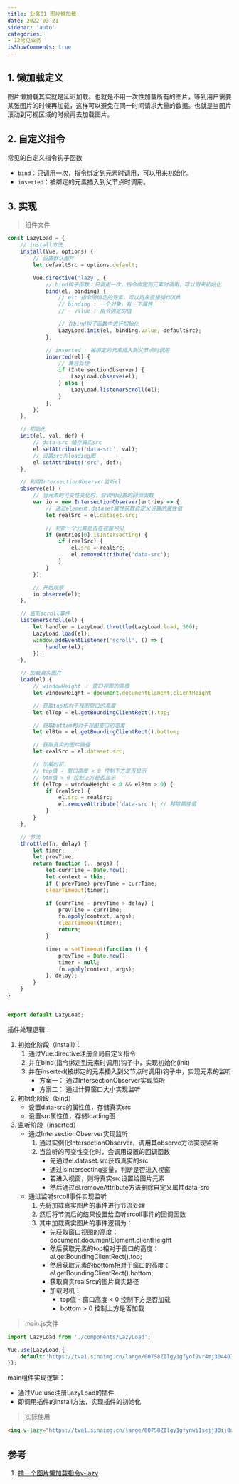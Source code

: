 ```yaml
---
title: 业务01 图片懒加载
date: 2022-03-21
sidebar: 'auto'
categories:
- 12常见业务
isShowComments: true
---
```


## 1. 懒加载定义

​	图片懒加载其实就是延迟加载。也就是不用一次性加载所有的图片，等到用户需要某张图片的时候再加载，这样可以避免在同一时间请求大量的数据。也就是当图片滚动到可视区域的时候再去加载图片。



## 2. 自定义指令

常见的自定义指令钩子函数

- `bind`：只调用一次，指令绑定到元素时调用，可以用来初始化。
- `inserted`：被绑定的元素插入到父节点时调用。



## 3. 实现

> 组件文件

```js
const LazyLoad = {
    // install方法
    install(Vue, options) {
        // 设置默认图片
        let defaultSrc = options.default;

        Vue.directive('lazy', {
            // bind钩子函数：只调用一次，指令绑定到元素时调用，可以用来初始化
            bind(el, binding) {
                // el: 指令所绑定的元素，可以用来直接操作DOM
                // binding : 一个对象，有一下属性
                // - value : 指令绑定的值

                // 在bind钩子函数中进行初始化
                LazyLoad.init(el, binding.value, defaultSrc);
            },

            // inserted : 被绑定的元素插入到父节点时调用
            inserted(el) {
                // 兼容处理
                if (IntersectionObserver) {
                    LazyLoad.observe(el);
                } else {
                    LazyLoad.listenerScroll(el);
                }
            },
        })
    },

    // 初始化
    init(el, val, def) {
        // data-src 储存真实src
        el.setAttribute('data-src', val);
        // 设置src为loading图
        el.setAttribute('src', def);
    },

    // 利用IntersectionObserver监听el
    observe(el) {
        // 当元素的可变性变化时，会调用设置的回调函数
        var io = new IntersectionObserver(entries => {
            // 通过element.dataset属性获取自定义设置的属性值
            let realSrc = el.dataset.src;

            // 判断一个元素是否在视窗可见
            if (entries[0].isIntersecting) {
                if (realSrc) {
                    el.src = realSrc;
                    el.removeAttribute('data-src');
                }
            }
        });

        // 开始观察 
        io.observe(el);
    },

    // 监听scroll事件
    listenerScroll(el) {
        let handler = LazyLoad.throttle(LazyLoad.load, 300);
        LazyLoad.load(el);
        window.addEventListener('scroll', () => {
            handler(el);
        });
    },

    // 加载真实图片
    load(el) {
        // windowHeight ： 窗口视图的高度
        let windowHeight = document.documentElement.clientHeight

        // 获取top相对于视图窗口的高度
        let elTop = el.getBoundingClientRect().top;

        // 获取buttom相对于视图窗口的高度
        let elBtm = el.getBoundingClientRect().bottom;

        // 获取真实的图片路径
        let realSrc = el.dataset.src;

        // 加载时机，
        // top值 - 窗口高度 < 0 控制下方是否显示
        // btm值 > 0 控制上方是否显示
        if (elTop - windowHeight < 0 && elBtm > 0) {
            if (realSrc) {
                el.src = realSrc;
                el.removeAttribute('data-src'); // 移除属性值
            }
        }
    },

    // 节流
    throttle(fn, delay) {
        let timer;
        let prevTime;
        return function (...args) {
            let currTime = Date.now();
            let context = this;
            if (!prevTime) prevTime = currTime;
            clearTimeout(timer);

            if (currTime - prevTime > delay) {
                prevTime = currTime;
                fn.apply(context, args);
                clearTimeout(timer);
                return;
            }

            timer = setTimeout(function () {
                prevTime = Date.now();
                timer = null;
                fn.apply(context, args);
            }, delay);
        }
    }
}


export default LazyLoad;
```

插件处理逻辑：

1. 初始化阶段（install）：
   1. 通过Vue.directive注册全局自定义指令
   2. 并在bind(指令绑定到元素时调用)钩子中，实现初始化(init)
   3. 并在inserted(被绑定的元素插入到父节点时调用)钩子中，实现元素的监听
      - 方案一： 通过IntersectionObserver实现监听
      - 方案二： 通过计算窗口大小实现监听
2. 初始化阶段（bind）
   - 设置data-src的属性值，存储真实src
   - 设置src属性值，存储loading图
3. 监听阶段（inserted）
   - 通过IntersectionObserver实现监听
     1. 通过实例化IntersectionObserver，调用其observe方法实现监听
     2. 当监听的可变性变化时，会调用设置的回调函数
        - 先通过el.dataset.src获取真实的src
        - 通过isIntersecting变量，判断是否进入视窗
        - 若进入视窗，则将真实src设置给图片元素
        - 然后通过el.removeAttribute方法删除自定义属性data-src
   - 通过监听srcoll事件实现监听
     1. 先将加载真实图片的事件进行节流处理
     2. 然后将节流后的结果设置给监听srcoll事件的回调函数
     3. 其中加载真实图片的事件逻辑为：
        - 先获取窗口视图的高度： document.documentElement.clientHeight
        - 然后获取元素的top相对于窗口的高度：*el*.getBoundingClientRect().top;
        - 然后获取元素的bottom相对于窗口的高度： *el*.getBoundingClientRect().bottom;
        - 获取真实realSrc的图片真实路径
        - 加载时机：
          - top值 - 窗口高度 < 0 控制下方是否加载
          - bottom > 0 控制上方是否加载

> main.js文件

```js
import LazyLoad from './components/LazyLoad';

Vue.use(LazyLoad,{
    default:'https://tva1.sinaimg.cn/large/007S8ZIlgy1gfyof9vr4mj3044032dfl.jpg'
});
```

main组件实现逻辑：

- 通过Vue.use注册LazyLoad的插件
- 即调用插件的install方法，实现插件的初始化

> 实际使用

```html
<img v-lazy="https://tva1.sinaimg.cn/large/007S8ZIlgy1gfynwi1sejj30ij0nrdx0.jpg" />
```



## 参考

1. [撸一个图片懒加载指令v-lazy](https://juejin.cn/post/6844904197448531975)